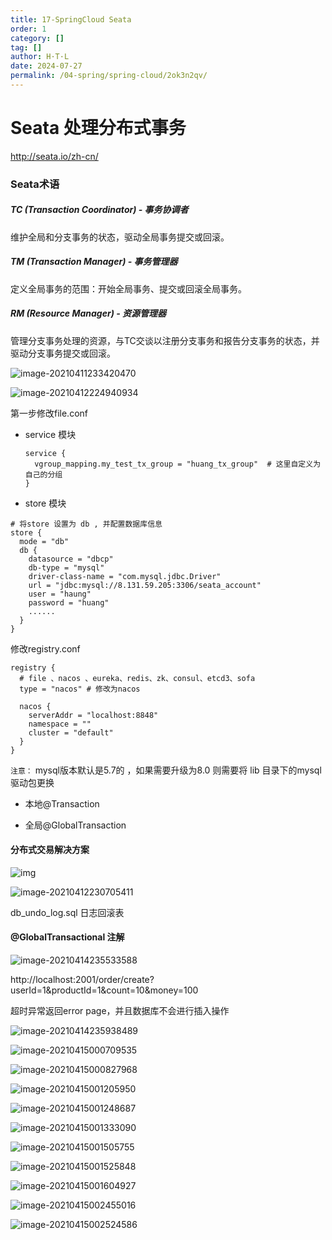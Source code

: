 ```yaml
---
title: 17-SpringCloud Seata
order: 1
category: []
tag: []
author: H·T·L
date: 2024-07-27
permalink: /04-spring/spring-cloud/2ok3n2qv/
---
```

# Seata 处理分布式事务

http://seata.io/zh-cn/





### Seata术语

##### TC (Transaction Coordinator) - 事务协调者

维护全局和分支事务的状态，驱动全局事务提交或回滚。

##### TM (Transaction Manager) - 事务管理器

定义全局事务的范围：开始全局事务、提交或回滚全局事务。

##### RM (Resource Manager) - 资源管理器

管理分支事务处理的资源，与TC交谈以注册分支事务和报告分支事务的状态，并驱动分支事务提交或回滚。



![image-20210411233420470](img/image-20210411233420470.png)

![image-20210412224940934](img/image-20210412224940934.png)

第一步修改file.conf

- service 模块

  ```xml-dtd
  service {
    vgroup_mapping.my_test_tx_group = "huang_tx_group"  # 这里自定义为自己的分组
  }
  ```

- store 模块

```xml-dtd
# 将store 设置为 db , 并配置数据库信息
store {
  mode = "db"
  db {
    datasource = "dbcp"
    db-type = "mysql"
    driver-class-name = "com.mysql.jdbc.Driver"
    url = "jdbc:mysql://8.131.59.205:3306/seata_account"
    user = "haung"
    password = "huang"
    ......
  }
}
```

修改registry.conf

```xml-dtd
registry {
  # file 、nacos 、eureka、redis、zk、consul、etcd3、sofa
  type = "nacos" # 修改为nacos

  nacos {
    serverAddr = "localhost:8848"
    namespace = ""
    cluster = "default"
  }
}
```

`注意：` mysql版本默认是5.7的 ，如果需要升级为8.0 则需要将 lib 目录下的mysql驱动包更换



- 本地@Transaction

- 全局@GlobalTransaction

#### 分布式交易解决方案

![img](img/solution.png)

![image-20210412230705411](img/image-20210412230705411.png)



db_undo_log.sql  日志回滚表



#### @GlobalTransactional 注解

![image-20210414235533588](img/image-20210414235533588.png)



http://localhost:2001/order/create?userId=1&productId=1&count=10&money=100

超时异常返回error page，并且数据库不会进行插入操作

![image-20210414235938489](img/image-20210414235938489.png)

![image-20210415000709535](img/image-20210415000709535.png)

![image-20210415000827968](img/image-20210415000827968.png)

![image-20210415001205950](img/image-20210415001205950.png)

![image-20210415001248687](img/image-20210415001248687.png)

![image-20210415001333090](img/image-20210415001333090.png)

![image-20210415001505755](img/image-20210415001505755.png)

![image-20210415001525848](img/image-20210415001525848.png)

![image-20210415001604927](img/image-20210415001604927.png)

![image-20210415002455016](img/image-20210415002455016.png)

![image-20210415002524586](img/image-20210415002524586.png)



